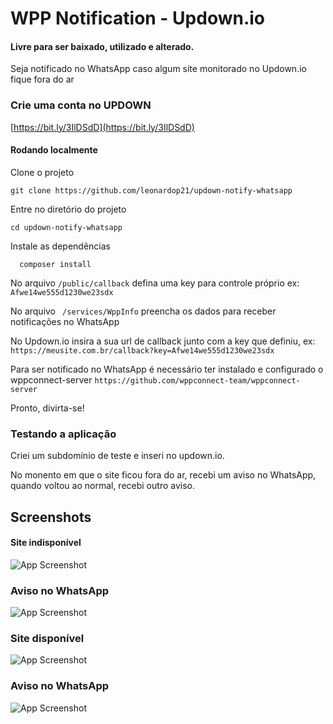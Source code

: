 # WPP Notification - Updown.io

#### Livre para ser baixado, utilizado e alterado.


Seja notificado no WhatsApp caso algum site monitorado no Updown.io fique fora do ar

### Crie uma conta no UPDOWN

[https://bit.ly/3IlDSdD](https://bit.ly/3IlDSdD)


#### Rodando localmente
Clone o projeto

```
git clone https://github.com/leonardop21/updown-notify-whatsapp
```
Entre no diretório do projeto

```
cd updown-notify-whatsapp
```
Instale as dependências
```
  composer install
```

No arquivo ``` /public/callback ``` defina uma key para controle próprio ex: ``` Afwe14we555d1230we23sdx ```

No arquivo ``` /services/WppInfo``` preencha os dados para receber notificações no WhatsApp

No Updown.io insira a sua url de callback junto com a key que definiu, ex: ``` https://meusite.com.br/callback?key=Afwe14we555d1230we23sdx ```


Para ser notificado no WhatsApp é necessário ter instalado e configurado o wppconnect-server 
``` https://github.com/wppconnect-team/wppconnect-server ```

Pronto, divirta-se!

### Testando a aplicação

Criei um subdomínio de teste e inseri no updown.io. 

No monento em que o site ficou fora do ar, recebi um aviso no WhatsApp, quando voltou ao normal, recebi outro aviso.



## Screenshots

#### Site indisponível
![App Screenshot](https://i.imgur.com/Xdc6WF9.png)

### Aviso no WhatsApp

![App Screenshot](https://i.imgur.com/CcrDh08.jpg)

### Site disponível

![App Screenshot](https://i.imgur.com/7dJNq52.png)

### Aviso no WhatsApp

![App Screenshot](https://i.imgur.com/s3p0Cxu.jpg)

